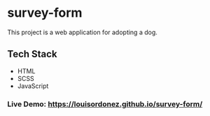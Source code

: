 # survey-form
This project is a web application for adopting a dog.

## Tech Stack
- HTML
- SCSS
- JavaScript

### Live Demo: https://louisordonez.github.io/survey-form/
